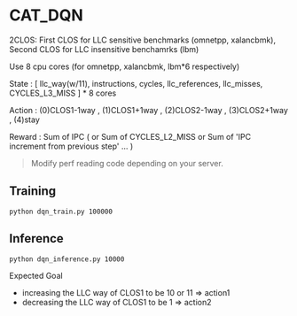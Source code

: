 # CAT_DQN
2CLOS: First CLOS for LLC sensitive benchmarks (omnetpp, xalancbmk), Second CLOS for LLC insensitive benchamrks (lbm)

Use 8 cpu cores (for omnetpp, xalancbmk, lbm\*6 respectively)

State : \[ llc_way(w/11), instructions, cycles, llc_references, llc_misses, CYCLES_L3_MISS \] \* 8 cores

Action : (0)CLOS1-1way , (1)CLOS1+1way , (2)CLOS2-1way , (3)CLOS2+1way , (4)stay

Reward : Sum of IPC ( or Sum of CYCLES_L2_MISS or Sum of 'IPC increment from previous step' ... )

>Modify perf reading code depending on your server.

## Training
`python dqn_train.py 100000`
## Inference
`python dqn_inference.py 10000`

Expected Goal
- increasing the LLC way of CLOS1 to be 10 or 11 => action1
- decreasing the LLC way of CLOS1 to be 1 => action2
